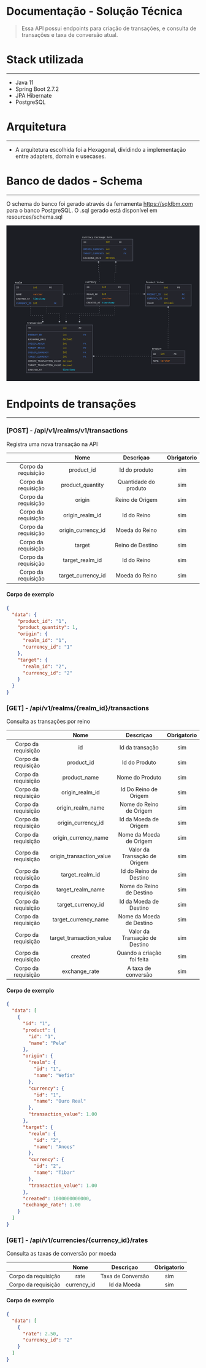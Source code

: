 # Documentação - Solução Técnica

> Essa API possui endpoints para criação de transações, e consulta de transações e taxa de conversão atual.

# Stack utilizada

* * * * *

- Java 11
- Spring Boot 2.7.2
- JPA Hibernate
- PostgreSQL

# Arquitetura

* * * * *
- A arquitetura escolhida foi a Hexagonal, dividindo a implementação entre adapters, domain e usecases.

# Banco de dados - Schema

* * * * *

O schema do banco foi gerado através da ferramenta https://sqldbm.com para o banco PostgreSQL.
O .sql gerado está disponível em resources/schema.sql

![DB](https://github.com/ViniciusSambinello/srm-challenge/blob/master/database.png)

Endpoints de transações
=================

* * * * *

### [POST] - /api/v1/realms/v1/transactions

Registra uma nova transação na API

|                     |        Nome        |       Descriçao       | Obrigatorio |
|:-------------------:|:------------------:|:---------------------:|:-----------:|
| Corpo da requisição |     product_id     |     Id do produto     |     sim     |
| Corpo da requisição |  product_quantity  | Quantidade do produto |     sim     |
| Corpo da requisição |       origin       |    Reino de Origem    |     sim     |
| Corpo da requisição |  origin_realm_id   |      Id do Reino      |     sim     |
| Corpo da requisição | origin_currency_id |    Moeda do Reino     |     sim     |
| Corpo da requisição |       target       |   Reino de Destino    |     sim     |
| Corpo da requisição |  target_realm_id   |      Id do Reino      |     sim     |
| Corpo da requisição | target_currency_id |    Moeda do Reino     |     sim     |

#### Corpo de exemplo

```json
{
  "data": {
    "product_id": "1",
    "product_quantity": 1,
    "origin": {
      "realm_id": "1",
      "currency_id": "1"
    },
    "target": {
      "realm_id": "2",
      "currency_id": "2"
    }
  }
}
```

### [GET] - /api/v1/realms/{realm_id}/transactions

Consulta as transações por reino

|                     |           Nome           |           Descriçao           | Obrigatorio |
|:-------------------:|:------------------------:|:-----------------------------:|:-----------:|
| Corpo da requisição |            id            |        Id da transação        |     sim     |
| Corpo da requisição |        product_id        |         Id do Produto         |     sim     |
| Corpo da requisição |       product_name       |        Nome do Produto        |     sim     |
| Corpo da requisição |     origin_realm_id      |     Id Do Reino de Origem     |     sim     |
| Corpo da requisição |    origin_realm_name     |    Nome do Reino de Origem    |     sim     |
| Corpo da requisição |    origin_currency_id    |     Id da Moeda de Origem     |     sim     |
| Corpo da requisição |   origin_currency_name   |    Nome da Moeda de Origem    |     sim     |
| Corpo da requisição | origin_transaction_value | Valor da Transação de Origem  |     sim     |
| Corpo da requisição |     target_realm_id      |    Id do Reino de Destino     |     sim     |
| Corpo da requisição |    target_realm_name     |   Nome do Reino de Destino    |     sim     |
| Corpo da requisição |    target_currency_id    |    Id da Moeda de Destino     |     sim     |
| Corpo da requisição |   target_currency_name   |   Nome da Moeda de Destino    |     sim     |
| Corpo da requisição | target_transaction_value | Valor da Transação de Destino |     sim     |
| Corpo da requisição |         created          |  Quando a criação foi feita   |     sim     |
| Corpo da requisição |      exchange_rate       |      A taxa de conversão      |     sim     |

#### Corpo de exemplo

```json
{
  "data": [
    {
      "id": "1",
      "product": {
        "id": "1",
        "name": "Pele"
      },
      "origin": {
        "realm": {
          "id": "1",
          "name": "Wefin"
        },
        "currency": {
          "id": "1",
          "name": "Ouro Real"
        },
        "transaction_value": 1.00
      },
      "target": {
        "realm": {
          "id": "2",
          "name": "Anoes"
        },
        "currency": {
          "id": "2",
          "name": "Tibar"
        },
        "transaction_value": 1.00
      },
      "created": 1000000000000,
      "exchange_rate": 1.00
    }
  ]
}
```

### [GET] - /api/v1/currencies/{currency_id}/rates

Consulta as taxas de conversão por moeda

|                     |        Nome        |     Descriçao     | Obrigatorio |
|:-------------------:|:------------------:|:-----------------:|:-----------:|
| Corpo da requisição |        rate        | Taxa de Conversão |     sim     |
| Corpo da requisição |    currency_id     |    Id da Moeda    |     sim     |

#### Corpo de exemplo

```json
{
  "data": [
    {
      "rate": 2.50,
      "currency_id": "2"
    }
  ]
}
```